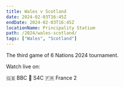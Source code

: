 ```yaml
---
title: Wales v Scotland
date: 2024-02-03T16:45Z
endDate: 2024-02-03T16:45Z
locationName: Principality Statium
path: /2024/wales-scotland/
tags: ["Wales", "Scotland"]
---
```


The third game of 6 Nations 2024 tournament.

Watch live on:

🇬🇧 BBC
🏴󠁧󠁢󠁷󠁬󠁳󠁿 S4C
🇫🇷 France 2